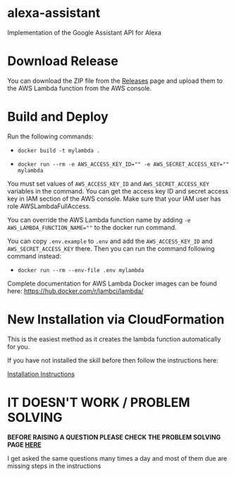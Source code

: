 # alexa-assistant

Implementation of the Google Assistant API for Alexa

# Download Release

You can download the ZIP file from the [Releases](https://github.com/rokmohar/alexa-assistant/releases)
page and upload them to the AWS Lambda function from the AWS console.

# Build and Deploy

Run the following commands:

- `docker build -t mylambda .`

- `docker run --rm -e AWS_ACCESS_KEY_ID="" -e AWS_SECRET_ACCESS_KEY="" mylambda`

You must set values of `AWS_ACCESS_KEY_ID` and `AWS_SECRET_ACCESS_KEY` variables in the command.
You can get the access key ID and secret access key in IAM section of the AWS console.
Make sure that your IAM user has role AWSLambdaFullAccess.

You can override the AWS Lambda function name by adding `-e AWS_LAMBDA_FUNCTION_NAME=""` to the docker run command.

You can copy `.env.example` to `.env` and add the `AWS_ACCESS_KEY_ID` and `AWS_SECRET_ACCESS_KEY` there.
Then you can run the command following command instead:

- `docker run --rm --env-file .env mylambda`

Complete documentation for AWS Lambda Docker images can be found here:
https://hub.docker.com/r/lambci/lambda/

# New Installation via CloudFormation 

This is the easiest method as it creates the lambda function automatically for you.

If you have not installed the skill before then follow the instructions here:

[Installation Instructions](https://github.com/tartanguru/alexa-assistant-instructions/blob/master/fresh_install.md)

# IT DOESN'T WORK / PROBLEM SOLVING

**BEFORE RAISING A QUESTION PLEASE CHECK THE PROBLEM SOLVING PAGE [HERE](https://github.com/tartanguru/alexa-assistant-instructions/blob/master/common_problems.md)**

I get asked the same questions many times a day and most of them due are missing steps in the instructions
